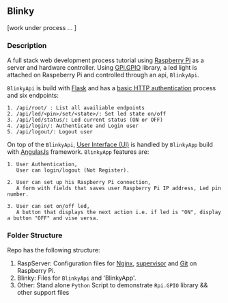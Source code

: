 ## Blinky

[work under process ... ]

### Description 

A full stack web development process tutorial using [Raspberry Pi](https://www.raspberrypi.org/) as a server and hardware controller.
Using [GPi.GPIO](https://pypi.python.org/pypi/RPi.GPIO) library, a led light is attached on Raspeberry Pi and controlled through an api,  `BlinkyApi`.

`BlinkyApi` is build with [Flask](http://flask.pocoo.org/) and has a [basic HTTP authentication](https://en.wikipedia.org/wiki/Basic_access_authentication) process 
 and six endpoints:

    1. /api/root/ : List all availiable endpoints
    2. /api/led/<pin>/set/<state>/: Set led state on/off
    3. /api/led/status/: Led current status (ON or OFF)
    4. /api/login/: Authenticate and Login user 
    5. /api/logout/: Logout user 
    

On top of the `BlinkyApi`, [User Interface (UI)](https://en.wikipedia.org/wiki/User_interface) is handled 
by `BlinkyApp` build with [AngularJs](https://angularjs.org/) framework.
`BlinkyApp` features are:

    1. User Authentication, 
       User can login/logout (Not Register).
       
    2. User can set up his Raspberry Pi connection,
       A form with fields that saves user Raspberry Pi IP address, Led pin number.
       
    3. User can set on/off led,
       A button that displays the next action i.e. if led is "ON", display a button "OFF" and vise versa.


### Folder Structure 

Repo has the following structure:

  1. RaspServer: Configuration files for [Nginx](http://nginx.org/), [supervisor](http://supervisord.org/) and [Git](https://git-scm.com/) on Raspberry Pi.
  2. Blinky:  Files for `BlinkyApi` and 'BlinkyApp'.
  3. Other:  Stand alone `Python` Script to demonstrate `Rpi.GPIO` library
             && other support files
  
